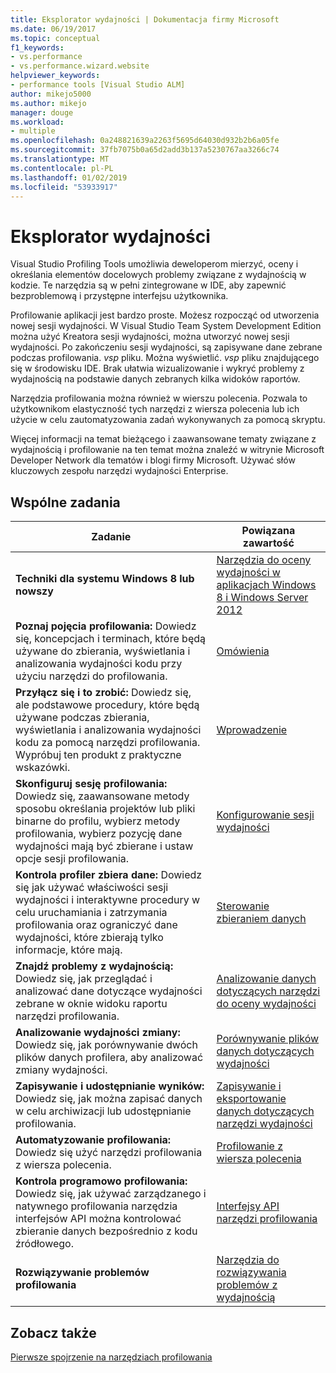 ```yaml
---
title: Eksplorator wydajności | Dokumentacja firmy Microsoft
ms.date: 06/19/2017
ms.topic: conceptual
f1_keywords:
- vs.performance
- vs.performance.wizard.website
helpviewer_keywords:
- performance tools [Visual Studio ALM]
author: mikejo5000
ms.author: mikejo
manager: douge
ms.workload:
- multiple
ms.openlocfilehash: 0a248821639a2263f5695d64030d932b2b6a05fe
ms.sourcegitcommit: 37fb7075b0a65d2add3b137a5230767aa3266c74
ms.translationtype: MT
ms.contentlocale: pl-PL
ms.lasthandoff: 01/02/2019
ms.locfileid: "53933917"
---
```

# <a name="performance-explorer"></a>Eksplorator wydajności

Visual Studio Profiling Tools umożliwia deweloperom mierzyć, oceny i określania elementów docelowych problemy związane z wydajnością w kodzie. Te narzędzia są w pełni zintegrowane w IDE, aby zapewnić bezproblemową i przystępne interfejsu użytkownika.

Profilowanie aplikacji jest bardzo proste. Możesz rozpocząć od utworzenia nowej sesji wydajności. W Visual Studio Team System Development Edition można użyć Kreatora sesji wydajności, można utworzyć nowej sesji wydajności. Po zakończeniu sesji wydajności, są zapisywane dane zebrane podczas profilowania. *vsp* pliku. Można wyświetlić. *vsp* pliku znajdującego się w środowisku IDE. Brak ułatwia wizualizowanie i wykryć problemy z wydajnością na podstawie danych zebranych kilka widoków raportów.

Narzędzia profilowania można również w wierszu polecenia. Pozwala to użytkownikom elastyczność tych narzędzi z wiersza polecenia lub ich użycie w celu zautomatyzowania zadań wykonywanych za pomocą skryptu.

Więcej informacji na temat bieżącego i zaawansowane tematy związane z wydajnością i profilowanie na ten temat można znaleźć w witrynie Microsoft Developer Network dla tematów i blogi firmy Microsoft. Używać słów kluczowych zespołu narzędzi wydajności Enterprise.

## <a name="common-tasks"></a>Wspólne zadania

|Zadanie|Powiązana zawartość|
|----------|---------------------|
|**Techniki dla systemu Windows 8 lub nowszy**|[Narzędzia do oceny wydajności w aplikacjach Windows 8 i Windows Server 2012](../profiling/performance-tools-on-windows-8-and-windows-server-2012-applications.md)|
|**Poznaj pojęcia profilowania:** Dowiedz się, koncepcjach i terminach, które będą używane do zbierania, wyświetlania i analizowania wydajności kodu przy użyciu narzędzi do profilowania.|[Omówienia](../profiling/overviews-performance-tools.md)|
|**Przyłącz się i to zrobić:** Dowiedz się, ale podstawowe procedury, które będą używane podczas zbierania, wyświetlania i analizowania wydajności kodu za pomocą narzędzi profilowania. Wypróbuj ten produkt z praktyczne wskazówki.|[Wprowadzenie](../profiling/getting-started-with-performance-tools.md)|
|**Skonfiguruj sesję profilowania:** Dowiedz się, zaawansowane metody sposobu określania projektów lub pliki binarne do profilu, wybierz metody profilowania, wybierz pozycję dane wydajności mają być zbierane i ustaw opcje sesji profilowania.|[Konfigurowanie sesji wydajności](../profiling/configuring-performance-sessions.md)|
|**Kontrola profiler zbiera dane:** Dowiedz się jak używać właściwości sesji wydajności i interaktywne procedury w celu uruchamiania i zatrzymania profilowania oraz ograniczyć dane wydajności, które zbierają tylko informacje, które mają.|[Sterowanie zbieraniem danych](../profiling/controlling-data-collection.md)|
|**Znajdź problemy z wydajnością:** Dowiedz się, jak przeglądać i analizować dane dotyczące wydajności zebrane w oknie widoku raportu narzędzi profilowania.|[Analizowanie danych dotyczących narzędzi do oceny wydajności](../profiling/analyzing-performance-tools-data.md)|
|**Analizowanie wydajności zmiany:** Dowiedz się, jak porównywanie dwóch plików danych profilera, aby analizować zmiany wydajności.|[Porównywanie plików danych dotyczących wydajności](../profiling/comparing-performance-data-files.md)|
|**Zapisywanie i udostępnianie wyników:** Dowiedz się, jak można zapisać danych w celu archiwizacji lub udostępnianie profilowania.|[Zapisywanie i eksportowanie danych dotyczących narzędzi wydajności](../profiling/saving-and-exporting-performance-tools-data.md)|
|**Automatyzowanie profilowania:** Dowiedz się użyć narzędzi profilowania z wiersza polecenia.|[Profilowanie z wiersza polecenia](../profiling/using-the-profiling-tools-from-the-command-line.md)|
|**Kontrola programowo profilowania:** Dowiedz się, jak używać zarządzanego i natywnego profilowania narzędzia interfejsów API można kontrolować zbieranie danych bezpośrednio z kodu źródłowego.|[Interfejsy API narzędzi profilowania](../profiling/profiling-tools-apis.md)|
|**Rozwiązywanie problemów profilowania**|[Narzędzia do rozwiązywania problemów z wydajnością](../profiling/troubleshooting-performance-tools-issues.md)|

## <a name="see-also"></a>Zobacz także

[Pierwsze spojrzenie na narzędziach profilowania](../profiling/profiling-feature-tour.md)